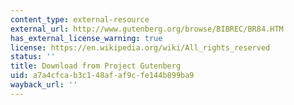 ```yaml
---
content_type: external-resource
external_url: http://www.gutenberg.org/browse/BIBREC/BR84.HTM
has_external_license_warning: true
license: https://en.wikipedia.org/wiki/All_rights_reserved
status: ''
title: Download from Project Gutenberg
uid: a7a4cfca-b3c1-48af-af9c-fe144b899ba9
wayback_url: ''
---
```

